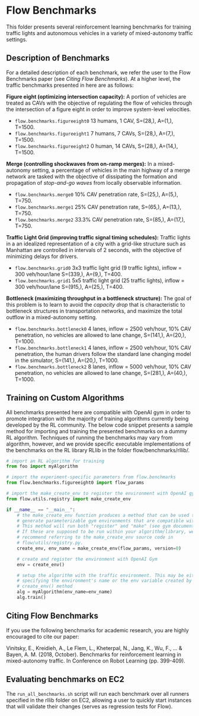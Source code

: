 # Flow Benchmarks

This folder presents several reinforcement learning benchmarks for 
training traffic lights and autonomous vehicles in a variety of mixed-autonomy 
traffic settings.

## Description of Benchmarks

For a detailed description of each benchmark, we refer the user to the Flow 
Benchmarks paper (see *Citing Flow Benchmarks*). At a higher level, the traffic
benchmarks presented in here are as follows:

**Figure eight (optimizing intersection capacity):** A portion of vehicles are 
treated as CAVs with the objective of regulating the flow of vehicles through 
the intersection of a figure eight in order to improve system-level velocities.
- `flow.benchmarks.figureeight0` 13 humans, 1 CAV, S=(28,), A=(1,), T=1500.
- `flow.benchmarks.figureeight1` 7 humans, 7 CAVs, S=(28,), A=(7,), T=1500.
- `flow.benchmarks.figureeight2` 0 human, 14 CAVs, S=(28,), A=(14,), T=1500.

**Merge (controlling shockwaves from on-ramp merges):** In a mixed-autonomy 
setting, a percentage of vehicles in the main highway of a merge network are 
tasked with the objective of dissipating the formation and propagation of 
*stop-and-go waves* from locally observable information.
- `flow.benchmarks.merge0` 10% CAV penetration rate, S=(25,), A=(5,), T=750.
- `flow.benchmarks.merge1` 25% CAV penetration rate, S=(65,), A=(13,), T=750.
- `flow.benchmarks.merge2` 33.3% CAV penetration rate, S=(85,), A=(17,), T=750.

**Traffic Light Grid (improving traffic signal timing schedules):** Traffic
lights in a an idealized representation of a city with a grid-like structure
such as Manhattan are controlled in intervals of 2 seconds, with the objective
of minimizing delays for drivers.
- `flow.benchmarks.grid0` 3x3 traffic light grid (9 traffic lights), 
inflow = 300 veh/hour/lane S=(339,), A=(9,), T=400.
- `flow.benchmarks.grid1` 5x5 traffic light grid (25 traffic lights), 
inflow = 300 veh/hour/lane S=(915,), A=(25,), T=400.

**Bottleneck (maximizing throughput in a bottleneck structure):** The goal of 
this problem is to learn to avoid the *capacity drop* that is characteristic to 
bottleneck structures in transportation networks, and maximize the total 
outflow in a mixed-autonomy setting. 
- `flow.benchmarks.bottleneck0` 4 lanes, inflow = 2500 veh/hour, 10% CAV
penetration, no vehicles are allowed to lane change, S=(141,), A=(20,), T=1000.
- `flow.benchmarks.bottleneck1` 4 lanes, inflow = 2500 veh/hour, 10% CAV
penetration, the human drivers follow the standard lane changing model in the 
simulator, S=(141,), A=(20,), T=1000.
- `flow.benchmarks.bottleneck2` 8 lanes, inflow = 5000 veh/hour, 10% CAV
penetration, no vehicles are allowed to lane change, S=(281,), A=(40,), T=1000.

## Training on Custom Algorithms

All benchmarks presented here are compatible with OpenAI gym in order to 
promote integration with the majority of training algorithms currently being 
developed by the RL community. The below code snippet presents a sample method
for importing and training the presented benchmarks on a dummy RL algorithm.
Techniques of running the benchmarks may vary from algorithm, however, and we 
provide specific executable implementations of the benchmarks on the RL 
library RLlib in the folder flow/benchmarks/rllib/.

```python
# import an RL algorithm for training
from foo import myAlgorithm

# import the experiment-specific parameters from flow.benchmarks
from flow.benchmarks.figureeight0 import flow_params

# import the make_create_env to register the environment with OpenAI gym
from flow.utils.registry import make_create_env

if __name__ == "__main__":
    # the make_create_env function produces a method that can be used to 
    # generate parameterizable gym environments that are compatible with Flow. 
    # This method will run both "register" and "make" (see gym documentation).
    # If these are supposed to be run within your algorithm/library, we 
    # recommend referring to the make_create_env source code in 
    # flow/utils/registry.py.
    create_env, env_name = make_create_env(flow_params, version=0)

    # create and register the environment with OpenAI Gym
    env = create_env()

    # setup the algorithm with the traffic environment. This may be either by 
    # specifying the environment's name or the env variable created by the 
    # create_env() method
    alg = myAlgorithm(env_name=env_name)
    alg.train()
```

## Citing Flow Benchmarks

If you use the following benchmarks for academic research, you are highly 
encouraged to cite our paper:

Vinitsky, E., Kreidieh, A., Le Flem, L., Kheterpal, N., Jang, K., Wu, F., ... & Bayen, A. M. (2018, October). Benchmarks for reinforcement learning in mixed-autonomy traffic. In Conference on Robot Learning (pp. 399-409).

## Evaluating benchmarks on EC2

The `run_all_benchmarks.sh` script will run each benchmark over all runners specified in the rllib folder on EC2,
allowing a user to quickly start instances that will validate their changes (serves as regression tests for Flow).
